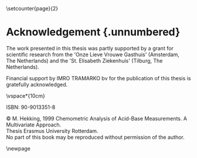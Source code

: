 \setcounter{page}{2}

# Acknowledgement {.unnumbered}

The work presented in this thesis was partly supported by a grant for
scientific research from the 'Onze Lieve Vrouwe Gasthuis' (Amsterdam,
The Netherlands) and the 'St. Elisabeth Ziekenhuis' (Tilburg, The
Netherlands).

Financial support by IMRO TRAMARKO bv for the publication of this thesis
is gratefully acknowledged.

\vspace*{10cm}

ISBN: 90-9013351-8

© M. Hekking, 1999
Chemometric Analysis of Acid-Base Measurements. A Multivariate Approach.\
Thesis Erasmus University Rotterdam.\
No part of this book may be reproduced without permission of the author.

\newpage
